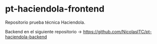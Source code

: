 # pt-haciendola-frontend

Repositorio prueba técnica Haciendola.

Backend en el siguiente repositorio -> https://github.com/NicolasITC/pt-haciendola-backend
